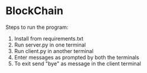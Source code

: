 # BlockChain

Steps to run the program:
1. Install from requirements.txt
2. Run server.py in one terminal
3. Run client.py in another terminal
4. Enter messages as prompted by both the terminals
5. To exit send "bye" as message in the client terminal